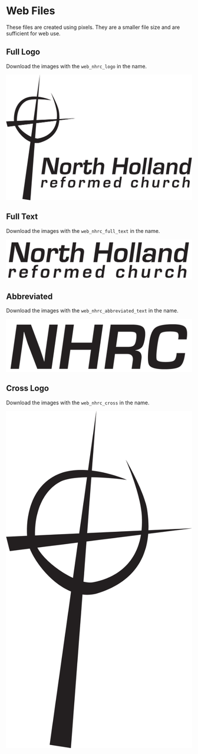 # Web Files

These files are created using pixels. They are a smaller file size and are sufficient for web use.

## Full Logo

Download the images with the `web_nhrc_logo` in the name.

<img src="https://github.com/nhrc/brand/blob/master/assets/images/web_nhrc_logo.png" />

## Full Text

Download the images with the `web_nhrc_full_text` in the name.

<img src="https://github.com/nhrc/brand/blob/master/assets/images/web_nhrc_full_text.png" />

## Abbreviated

Download the images with the `web_nhrc_abbreviated_text` in the name.

<img src="https://github.com/nhrc/brand/blob/master/assets/images/web_nhrc_abbreviated_text.png" />

## Cross Logo

Download the images with the `web_nhrc_cross` in the name.

<img src="https://github.com/nhrc/brand/blob/master/assets/images/web_nhrc_cross.png" />
